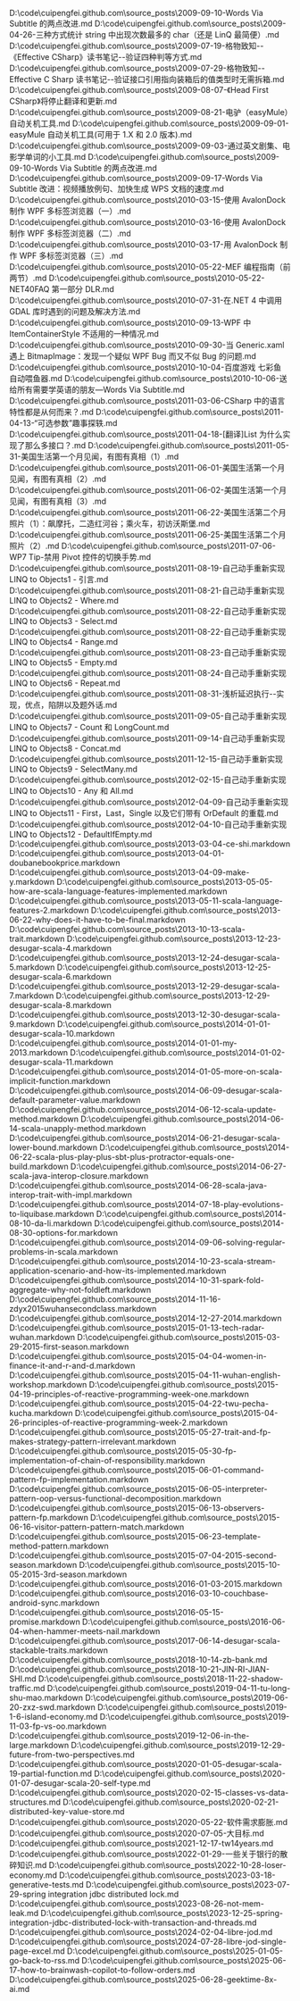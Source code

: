D:\code\cuipengfei.github.com\source\_posts\2009-09-10-Words Via Subtitle 的两点改进.md
D:\code\cuipengfei.github.com\source\_posts\2009-04-26-三种方式统计 string 中出现次数最多的 char（还是 LinQ 最简便）.md
D:\code\cuipengfei.github.com\source\_posts\2009-07-19-格物致知--《Effective CSharp》读书笔记--验证四种判等方式.md
D:\code\cuipengfei.github.com\source\_posts\2009-07-29-格物致知--Effective C Sharp 读书笔记--验证接口引用指向装箱后的值类型时无需拆箱.md
D:\code\cuipengfei.github.com\source\_posts\2009-08-07-《Head First CSharp》将停止翻译和更新.md
D:\code\cuipengfei.github.com\source\_posts\2009-08-21-电驴（easyMule）自动关机工具.md
D:\code\cuipengfei.github.com\source\_posts\2009-09-01-easyMule 自动关机工具(可用于 1.X 和 2.0 版本).md
D:\code\cuipengfei.github.com\source\_posts\2009-09-03-通过英文剧集、电影学单词的小工具.md
D:\code\cuipengfei.github.com\source\_posts\2009-09-10-Words Via Subtitle 的两点改进.md
D:\code\cuipengfei.github.com\source\_posts\2009-09-17-Words Via Subtitle 改进：视频播放例句、加快生成 WPS 文档的速度.md
D:\code\cuipengfei.github.com\source\_posts\2010-03-15-使用 AvalonDock 制作 WPF 多标签浏览器（一）.md
D:\code\cuipengfei.github.com\source\_posts\2010-03-16-使用 AvalonDock 制作 WPF 多标签浏览器（二）.md
D:\code\cuipengfei.github.com\source\_posts\2010-03-17-用 AvalonDock 制作 WPF 多标签浏览器（三）.md
D:\code\cuipengfei.github.com\source\_posts\2010-05-22-MEF 编程指南（前两节）.md
D:\code\cuipengfei.github.com\source\_posts\2010-05-22-NET40FAQ 第一部分 DLR.md
D:\code\cuipengfei.github.com\source\_posts\2010-07-31-在.NET 4 中调用 GDAL 库时遇到的问题及解决方法.md
D:\code\cuipengfei.github.com\source\_posts\2010-09-13-WPF 中 ItemContainerStyle 不适用的一种情况.md
D:\code\cuipengfei.github.com\source\_posts\2010-09-30-当 Generic.xaml 遇上 BitmapImage：发现一个疑似 WPF Bug 而又不似 Bug 的问题.md
D:\code\cuipengfei.github.com\source\_posts\2010-10-04-百度游戏 七彩鱼 自动喂鱼器.md
D:\code\cuipengfei.github.com\source\_posts\2010-10-06-送给所有需要学英语的朋友—Words Via Subtitle.md
D:\code\cuipengfei.github.com\source\_posts\2011-03-06-CSharp 中的语言特性都是从何而来？.md
D:\code\cuipengfei.github.com\source\_posts\2011-04-13-“可选参数”趣事探轶.md
D:\code\cuipengfei.github.com\source\_posts\2011-04-18-[翻译]List 为什么实现了那么多接口？.md
D:\code\cuipengfei.github.com\source\_posts\2011-05-31-美国生活第一个月见闻，有图有真相（1）.md
D:\code\cuipengfei.github.com\source\_posts\2011-06-01-美国生活第一个月见闻，有图有真相（2）.md
D:\code\cuipengfei.github.com\source\_posts\2011-06-02-美国生活第一个月见闻，有图有真相（3）.md
D:\code\cuipengfei.github.com\source\_posts\2011-06-22-美国生活第二个月照片（1）：飙摩托，二造红河谷；乘火车，初访沃斯堡.md
D:\code\cuipengfei.github.com\source\_posts\2011-06-25-美国生活第二个月照片（2）.md
D:\code\cuipengfei.github.com\source\_posts\2011-07-06-WP7 Tip-禁用 Pivot 控件的切换手势.md
D:\code\cuipengfei.github.com\source\_posts\2011-08-19-自己动手重新实现 LINQ to Objects1 - 引言.md
D:\code\cuipengfei.github.com\source\_posts\2011-08-21-自己动手重新实现 LINQ to Objects2 - Where.md
D:\code\cuipengfei.github.com\source\_posts\2011-08-22-自己动手重新实现 LINQ to Objects3 - Select.md
D:\code\cuipengfei.github.com\source\_posts\2011-08-22-自己动手重新实现 LINQ to Objects4 - Range.md
D:\code\cuipengfei.github.com\source\_posts\2011-08-23-自己动手重新实现 LINQ to Objects5 - Empty.md
D:\code\cuipengfei.github.com\source\_posts\2011-08-24-自己动手重新实现 LINQ to Objects6 - Repeat.md
D:\code\cuipengfei.github.com\source\_posts\2011-08-31-浅析延迟执行--实现，优点，陷阱以及题外话.md
D:\code\cuipengfei.github.com\source\_posts\2011-09-05-自己动手重新实现 LINQ to Objects7 - Count 和 LongCount.md
D:\code\cuipengfei.github.com\source\_posts\2011-09-14-自己动手重新实现 LINQ to Objects8 - Concat.md
D:\code\cuipengfei.github.com\source\_posts\2011-12-15-自己动手重新实现 LINQ to Objects9 - SelectMany.md
D:\code\cuipengfei.github.com\source\_posts\2012-02-15-自己动手重新实现 LINQ to Objects10 - Any 和 All.md
D:\code\cuipengfei.github.com\source\_posts\2012-04-09-自己动手重新实现 LINQ to Objects11 - First，Last，Single 以及它们带有 OrDefault 的重载.md
D:\code\cuipengfei.github.com\source\_posts\2012-04-10-自己动手重新实现 LINQ to Objects12 - DefaultIfEmpty.md
D:\code\cuipengfei.github.com\source\_posts\2013-03-04-ce-shi.markdown
D:\code\cuipengfei.github.com\source\_posts\2013-04-01-doubanebookprice.markdown
D:\code\cuipengfei.github.com\source\_posts\2013-04-09-make-y.markdown
D:\code\cuipengfei.github.com\source\_posts\2013-05-05-how-are-scala-language-features-implemented.markdown
D:\code\cuipengfei.github.com\source\_posts\2013-05-11-scala-language-features-2.markdown
D:\code\cuipengfei.github.com\source\_posts\2013-06-22-why-does-it-have-to-be-final.markdown
D:\code\cuipengfei.github.com\source\_posts\2013-10-13-scala-trait.markdown
D:\code\cuipengfei.github.com\source\_posts\2013-12-23-desugar-scala-4.markdown
D:\code\cuipengfei.github.com\source\_posts\2013-12-24-desugar-scala-5.markdown
D:\code\cuipengfei.github.com\source\_posts\2013-12-25-desugar-scala-6.markdown
D:\code\cuipengfei.github.com\source\_posts\2013-12-29-desugar-scala-7.markdown
D:\code\cuipengfei.github.com\source\_posts\2013-12-29-desugar-scala-8.markdown
D:\code\cuipengfei.github.com\source\_posts\2013-12-30-desugar-scala-9.markdown
D:\code\cuipengfei.github.com\source\_posts\2014-01-01-desugar-scala-10.markdown
D:\code\cuipengfei.github.com\source\_posts\2014-01-01-my-2013.markdown
D:\code\cuipengfei.github.com\source\_posts\2014-01-02-desugar-scala-11.markdown
D:\code\cuipengfei.github.com\source\_posts\2014-01-05-more-on-scala-implicit-function.markdown
D:\code\cuipengfei.github.com\source\_posts\2014-06-09-desugar-scala-default-parameter-value.markdown
D:\code\cuipengfei.github.com\source\_posts\2014-06-12-scala-update-method.markdown
D:\code\cuipengfei.github.com\source\_posts\2014-06-14-scala-unapply-method.markdown
D:\code\cuipengfei.github.com\source\_posts\2014-06-21-desugar-scala-lower-bound.markdown
D:\code\cuipengfei.github.com\source\_posts\2014-06-22-scala-plus-play-plus-sbt-plus-protractor-equals-one-build.markdown
D:\code\cuipengfei.github.com\source\_posts\2014-06-27-scala-java-interop-closure.markdown
D:\code\cuipengfei.github.com\source\_posts\2014-06-28-scala-java-interop-trait-with-impl.markdown
D:\code\cuipengfei.github.com\source\_posts\2014-07-18-play-evolutions-to-liquibase.markdown
D:\code\cuipengfei.github.com\source\_posts\2014-08-10-da-li.markdown
D:\code\cuipengfei.github.com\source\_posts\2014-08-30-options-for.markdown
D:\code\cuipengfei.github.com\source\_posts\2014-09-06-solving-regular-problems-in-scala.markdown
D:\code\cuipengfei.github.com\source\_posts\2014-10-23-scala-stream-application-scenario-and-how-its-implemented.markdown
D:\code\cuipengfei.github.com\source\_posts\2014-10-31-spark-fold-aggregate-why-not-foldleft.markdown
D:\code\cuipengfei.github.com\source\_posts\2014-11-16-zdyx2015wuhansecondclass.markdown
D:\code\cuipengfei.github.com\source\_posts\2014-12-27-2014.markdown
D:\code\cuipengfei.github.com\source\_posts\2015-01-13-tech-radar-wuhan.markdown
D:\code\cuipengfei.github.com\source\_posts\2015-03-29-2015-first-season.markdown
D:\code\cuipengfei.github.com\source\_posts\2015-04-04-women-in-finance-it-and-r-and-d.markdown
D:\code\cuipengfei.github.com\source\_posts\2015-04-11-wuhan-english-workshop.markdown
D:\code\cuipengfei.github.com\source\_posts\2015-04-19-principles-of-reactive-programming-week-one.markdown
D:\code\cuipengfei.github.com\source\_posts\2015-04-22-twu-pecha-kucha.markdown
D:\code\cuipengfei.github.com\source\_posts\2015-04-26-principles-of-reactive-programming-week-2.markdown
D:\code\cuipengfei.github.com\source\_posts\2015-05-27-trait-and-fp-makes-strategy-pattern-irrelevant.markdown
D:\code\cuipengfei.github.com\source\_posts\2015-05-30-fp-implementation-of-chain-of-responsibility.markdown
D:\code\cuipengfei.github.com\source\_posts\2015-06-01-command-pattern-fp-implementation.markdown
D:\code\cuipengfei.github.com\source\_posts\2015-06-05-interpreter-pattern-oop-versus-functional-decomposition.markdown
D:\code\cuipengfei.github.com\source\_posts\2015-06-13-observers-pattern-fp.markdown
D:\code\cuipengfei.github.com\source\_posts\2015-06-16-visitor-pattern-pattern-match.markdown
D:\code\cuipengfei.github.com\source\_posts\2015-06-23-template-method-pattern.markdown
D:\code\cuipengfei.github.com\source\_posts\2015-07-04-2015-second-season.markdown
D:\code\cuipengfei.github.com\source\_posts\2015-10-05-2015-3rd-season.markdown
D:\code\cuipengfei.github.com\source\_posts\2016-01-03-2015.markdown
D:\code\cuipengfei.github.com\source\_posts\2016-03-10-couchbase-android-sync.markdown
D:\code\cuipengfei.github.com\source\_posts\2016-05-15-promise.markdown
D:\code\cuipengfei.github.com\source\_posts\2016-06-04-when-hammer-meets-nail.markdown
D:\code\cuipengfei.github.com\source\_posts\2017-06-14-desugar-scala-stackable-traits.markdown
D:\code\cuipengfei.github.com\source\_posts\2018-10-14-zb-bank.md
D:\code\cuipengfei.github.com\source\_posts\2018-10-21-JIN-RI-JIAN-SHI.md
D:\code\cuipengfei.github.com\source\_posts\2018-11-22-shadow-traffic.md
D:\code\cuipengfei.github.com\source\_posts\2019-04-11-tu-long-shu-mao.markdown
D:\code\cuipengfei.github.com\source\_posts\2019-06-20-zxz-swd.markdown
D:\code\cuipengfei.github.com\source\_posts\2019-1-6-island-economy.md
D:\code\cuipengfei.github.com\source\_posts\2019-11-03-fp-vs-oo.markdown
D:\code\cuipengfei.github.com\source\_posts\2019-12-06-in-the-large.markdown
D:\code\cuipengfei.github.com\source\_posts\2019-12-29-future-from-two-perspectives.md
D:\code\cuipengfei.github.com\source\_posts\2020-01-05-desugar-scala-19-partial-function.md
D:\code\cuipengfei.github.com\source\_posts\2020-01-07-desugar-scala-20-self-type.md
D:\code\cuipengfei.github.com\source\_posts\2020-02-15-classes-vs-data-structures.md
D:\code\cuipengfei.github.com\source\_posts\2020-02-21-distributed-key-value-store.md
D:\code\cuipengfei.github.com\source\_posts\2020-05-22-软件需求膨胀.md
D:\code\cuipengfei.github.com\source\_posts\2020-07-05-大目标.md
D:\code\cuipengfei.github.com\source\_posts\2021-12-17-tw14years.md
D:\code\cuipengfei.github.com\source\_posts\2022-01-29-一些关于银行的散碎知识.md
D:\code\cuipengfei.github.com\source\_posts\2022-10-28-loser-economy.md
D:\code\cuipengfei.github.com\source\_posts\2023-03-18-generative-tests.md
D:\code\cuipengfei.github.com\source\_posts\2023-07-29-spring integration jdbc distributed lock.md
D:\code\cuipengfei.github.com\source\_posts\2023-08-26-not-mem-leak.md
D:\code\cuipengfei.github.com\source\_posts\2023-12-25-spring-integration-jdbc-distributed-lock-with-transaction-and-threads.md
D:\code\cuipengfei.github.com\source\_posts\2024-02-04-libre-jod.md
D:\code\cuipengfei.github.com\source\_posts\2024-07-28-libre-jod-single-page-excel.md
D:\code\cuipengfei.github.com\source\_posts\2025-01-05-go-back-to-rss.md
D:\code\cuipengfei.github.com\source\_posts\2025-06-17-how-to-brainwash-copilot-to-follow-orders.md
D:\code\cuipengfei.github.com\source\_posts\2025-06-28-geektime-8x-ai.md
